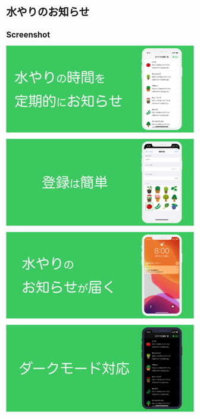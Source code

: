 # 水やりのお知らせ

## Screenshot
![screenshot_6.5_1.png](./screenshot/screenshot_6.5_1.png)

![screenshot_6.5_2.png](./screenshot/screenshot_6.5_2.png)

![screenshot_6.5_3.png](./screenshot/screenshot_6.5_3.png)

![screenshot_6.5_4.png](./screenshot/screenshot_6.5_4.png)
